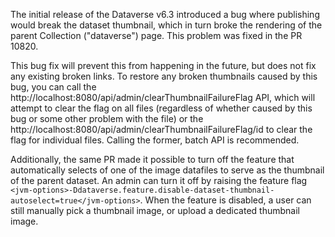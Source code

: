 The initial release of the Dataverse v6.3 introduced a bug where publishing would break the dataset thumbnail, which in turn broke the rendering of the parent Collection ("dataverse") page. This problem was fixed in the PR 10820.

This bug fix will prevent this from happening in the future, but does not fix any existing broken links. To restore any broken thumbnails caused by this bug, you can call the http://localhost:8080/api/admin/clearThumbnailFailureFlag API, which will attempt to clear the flag on all files (regardless of whether caused by this bug or some other problem with the file) or the http://localhost:8080/api/admin/clearThumbnailFailureFlag/id to clear the flag for individual files. Calling the former, batch API is recommended. 

Additionally, the same PR made it possible to turn off the feature that automatically selects of one of the image datafiles to serve as the thumbnail of the parent dataset. An admin can turn it off by raising the feature flag `<jvm-options>-Ddataverse.feature.disable-dataset-thumbnail-autoselect=true</jvm-options>`. When the feature is disabled, a user can still manually pick a thumbnail image, or upload a dedicated thumbnail image.
